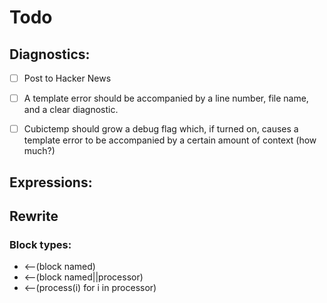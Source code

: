 # Todo

## Diagnostics:

- [ ] Post to Hacker News
- [ ]  A template error should be accompanied by a line number, file name, and a
	  clear diagnostic.
- [ ] Cubictemp should grow a debug flag which, if turned on, causes a template
	  error to be accompanied by a certain amount of context (how much?)


## Expressions:




## Rewrite


### Block types:

 - <--(block named)
 - <--(block named||processor)
 - <--(process(i) for i in processor)
